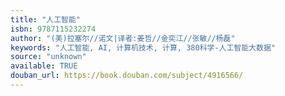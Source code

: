 ```yaml
---
title: "人工智能"
isbn: 9787115232274
author: "(美)拉塞尔//诺文|译者:姜哲//金奕江//张敏//杨磊"
keywords: "人工智能, AI, 计算机技术, 计算, 380科学-人工智能大数据"
source: "unknown"
available: TRUE
douban_url: https://book.douban.com/subject/4916566/
---
```

